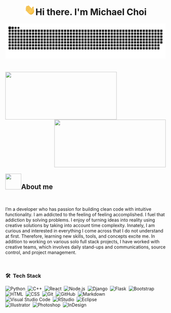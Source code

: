 <h1 align="center"><img width="35" src="https://github.com/1999AZZAR/1999AZZAR/blob/main/resources/img/waving.gif">Hi there.  I'm Michael Choi</h1>
</div>


<div align="center">
  <a href="https://1999azzar.github.io/1999AZZAR/">
  <img  src="https://github.com/1999AZZAR/1999AZZAR/blob/main/resources/img/grid-snake.svg"
       alt="snake" /></a>
</div> 

<!--horizontal divider(gradiant)-->
<!-- img src="https://user-images.githubusercontent.com/73097560/115834477-dbab4500-a447-11eb-908a-139a6edaec5c.gif"-->


<h1 align="center"></h1>
<img align="left" height="150px" width="350px" src="https://github-readme-stats.vercel.app/api?username=choimikey&count_private=true&show_icons=true&theme=tokyonight" />
<img align="right" height="150px" width="350px" src="https://github-readme-stats.vercel.app/api/top-langs/?username=choimikey&layout=compact&theme=aura&langs_count=9" />
<img height="150" />
<br><br>

<img align="left" src = "https://user-images.githubusercontent.com/63050133/156777293-72a6e681-2582-4a9d-ad92-09d1181d47c7.gif" width = 50px height=50px>
<h2 align="left" font-weight="bold">About me</h2>  
<br>

I’m a developer who has passion for building clean code with intuitive functionality. I am addicted to the feeling of feeling accomplished. I fuel that addiction by solving problems. I enjoy of turning ideas into reality using creative solutions by taking into account time complexity. Innately, I am curious and interested in everything I come across that I do not understand at first. Therefore, learning new skills, tools, and concepts excite me. In addition to working on various solo full stack projects, I have worked with creative teams, which involves daily stand-ups and communications, source control, and project management.

<br>

### 🛠 &nbsp;Tech Stack

![Python](https://img.shields.io/badge/-Python-05122A?style=plastic&logo=python)&nbsp;
![C++](https://img.shields.io/badge/-C++-05122A?style=flat&logo=C%2B%2B&logoColor=00599C)&nbsp;
![React](https://img.shields.io/badge/-React-05122A?style=flat&logo=react)&nbsp;
![Node.js](https://img.shields.io/badge/-Node.js-05122A?style=flat&logo=node.js)&nbsp;
![Django](https://img.shields.io/badge/-Django-05122A?style=flat&logo=django&logoColor=092E20)&nbsp;
![Flask](https://img.shields.io/badge/-Flask-05122A?style=flat&logo=flask)&nbsp;
![Bootstrap](https://img.shields.io/badge/-Bootstrap-05122A?style=flat&logo=bootstrap&logoColor=563D7C)\
![HTML](https://img.shields.io/badge/-HTML-05122A?style=flat&logo=HTML5)&nbsp;
![CSS](https://img.shields.io/badge/-CSS-05122A?style=flat&logo=CSS3&logoColor=1572B6)&nbsp;
![Git](https://img.shields.io/badge/-Git-05122A?style=flat&logo=git)&nbsp;
![GitHub](https://img.shields.io/badge/-GitHub-05122A?style=flat&logo=github)&nbsp;
![Markdown](https://img.shields.io/badge/-Markdown-05122A?style=flat&logo=markdown)\
![Visual Studio Code](https://img.shields.io/badge/-Visual%20Studio%20Code-05122A?style=flat&logo=visual-studio-code&logoColor=007ACC)&nbsp;
![RStudio](https://img.shields.io/badge/-RStudio-05122A?style=flat&logo=rstudio)&nbsp;
![Eclipse](https://img.shields.io/badge/-Eclipse-05122A?style=flat&logo=eclipse-ide&logoColor=2C2255)\
![Illustrator](https://img.shields.io/badge/-Illustrator-05122A?style=flat&logo=adobe-illustrator)&nbsp;
![Photoshop](https://img.shields.io/badge/-Photoshop-05122A?style=flat&logo=adobe-photoshop)&nbsp;
![InDesign](https://img.shields.io/badge/-InDesign-05122A?style=flat&logo=adobe-indesign)
